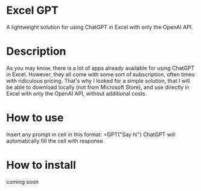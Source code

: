 # Excel GPT
A lightweight solution for using ChatGPT in Excel with only the OpenAI API.

# Description
As you may know, there is a lot of apps already available for using ChatGPT in Excel. However, they all come with some sort of subscription, often times with ridiculous pricing. That's why I looked for a simple solution, that I will be able to download locally (not from Microsoft Store), and use directly in Excel with only the OpenAI API, without additional costs. 

# How to use
Insert any prompt in cell in this format: =GPT("Say hi")
ChatGPT will automatically fill the cell with response

# How to install
coming soon




